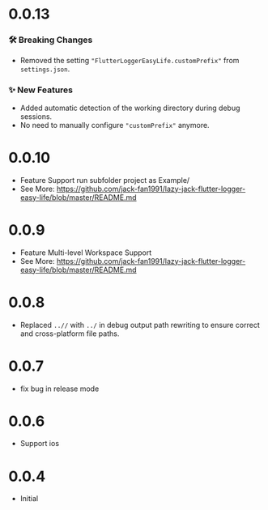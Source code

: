 
# 0.0.13
### 🛠 Breaking Changes
- Removed the setting `"FlutterLoggerEasyLife.customPrefix"` from `settings.json`.

### ✨ New Features
- Added automatic detection of the working directory during debug sessions.
- No need to manually configure `"customPrefix"` anymore.


# 0.0.10
- Feature Support run subfolder project as Example/
- See More: https://github.com/jack-fan1991/lazy-jack-flutter-logger-easy-life/blob/master/README.md

# 0.0.9
- Feature Multi-level Workspace Support
- See More: https://github.com/jack-fan1991/lazy-jack-flutter-logger-easy-life/blob/master/README.md

# 0.0.8
- Replaced `..//` with `../` in debug output path rewriting to ensure correct and cross-platform file paths.

# 0.0.7
- fix bug in release mode

# 0.0.6
- Support ios

# 0.0.4
- Initial